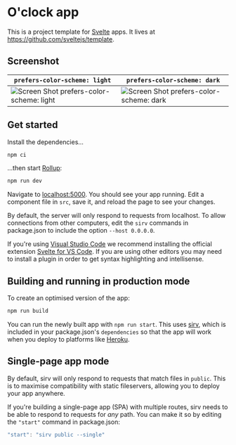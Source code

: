 # O'clock app

This is a project template for [Svelte](https://svelte.dev) apps. It lives at https://github.com/sveltejs/template.

## Screenshot

| `prefers-color-scheme: light` | `prefers-color-scheme: dark` |
| ----------------------------- | ---------------------------- |
| ![Screen Shot prefers-color-scheme: light](https://user-images.githubusercontent.com/1996642/114294426-7f583500-9ad9-11eb-945a-7a11c35c53ff.png) | ![Screen Shot prefers-color-scheme: dark](https://user-images.githubusercontent.com/1996642/114294425-7c5d4480-9ad9-11eb-9238-99944a28e569.png) |

## Get started

Install the dependencies...

```bash
npm ci
```

...then start [Rollup](https://rollupjs.org):

```bash
npm run dev
```

Navigate to [localhost:5000](http://localhost:5000). You should see your app running. Edit a component file in `src`, save it, and reload the page to see your changes.

By default, the server will only respond to requests from localhost. To allow connections from other computers, edit the `sirv` commands in package.json to include the option `--host 0.0.0.0`.

If you're using [Visual Studio Code](https://code.visualstudio.com/) we recommend installing the official extension [Svelte for VS Code](https://marketplace.visualstudio.com/items?itemName=svelte.svelte-vscode). If you are using other editors you may need to install a plugin in order to get syntax highlighting and intellisense.

## Building and running in production mode

To create an optimised version of the app:

```bash
npm run build
```

You can run the newly built app with `npm run start`. This uses [sirv](https://github.com/lukeed/sirv), which is included in your package.json's `dependencies` so that the app will work when you deploy to platforms like [Heroku](https://heroku.com).


## Single-page app mode

By default, sirv will only respond to requests that match files in `public`. This is to maximise compatibility with static fileservers, allowing you to deploy your app anywhere.

If you're building a single-page app (SPA) with multiple routes, sirv needs to be able to respond to requests for *any* path. You can make it so by editing the `"start"` command in package.json:

```js
"start": "sirv public --single"
```
